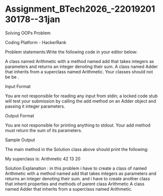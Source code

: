 # Assignment_BTech2026_-2201920130178--31jan
Solving OOPs Problem

Coding Platform - HackerRank

Problem statements:Write the following code in your editor below:

A class named Arithmetic with a method named add that takes  integers as parameters and returns an integer denoting their sum.
A class named Adder that inherits from a superclass named Arithmetic.
Your classes should not be be .

Input Format

You are not responsible for reading any input from stdin; a locked code stub will test your submission by calling the add method on an Adder object and passing it  integer parameters.

Output Format

You are not responsible for printing anything to stdout. Your add method must return the sum of its parameters.

Sample Output

The main method in the Solution class above should print the following:

My superclass is: Arithmetic
42 13 20


Solution Explanation :
in this problem i have to create a class of named Arithmetic with a method named add that takes  integers as parameters and returns an integer denoting their sum.
and i have to create another class that inherit properties and methods of parent class Arithmetic A class named Adder that inherits from a superclass named Arithmetic.
